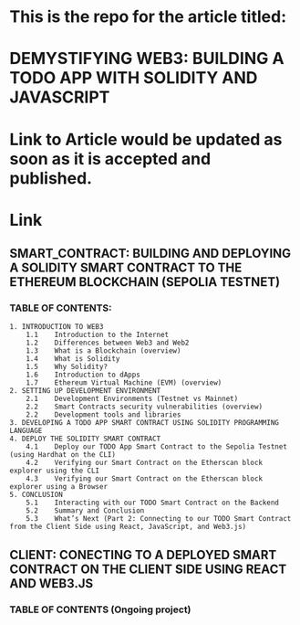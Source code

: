 # This is the repo for the article titled: 
# DEMYSTIFYING WEB3: BUILDING A TODO APP WITH SOLIDITY AND JAVASCRIPT

# Link to Article would be updated as soon as it is accepted and published.
# Link

## SMART_CONTRACT: BUILDING AND DEPLOYING A SOLIDITY SMART CONTRACT TO THE ETHEREUM BLOCKCHAIN (SEPOLIA TESTNET)

### TABLE OF CONTENTS:
    1. INTRODUCTION TO WEB3
        1.1    Introduction to the Internet
        1.2    Differences between Web3 and Web2
        1.3    What is a Blockchain (overview) 
        1.4    What is Solidity 
        1.5    Why Solidity?
        1.6    Introduction to dApps
        1.7    Ethereum Virtual Machine (EVM) (overview)
    2. SETTING UP DEVELOPMENT ENVIRONMENT
        2.1    Development Environments (Testnet vs Mainnet)
        2.2    Smart Contracts security vulnerabilities (overview)
        2.2    Development tools and libraries
    3. DEVELOPING A TODO APP SMART CONTRACT USING SOLIDITY PROGRAMMING LANGUAGE 
    4. DEPLOY THE SOLIDITY SMART CONTRACT 
        4.1    Deploy our TODO App Smart Contract to the Sepolia Testnet (using Hardhat on the CLI)
        4.2    Verifying our Smart Contract on the Etherscan block explorer using the CLI
        4.3    Verifying our Smart Contract on the Etherscan block explorer using a Browser
    5. CONCLUSION 
        5.1    Interacting with our TODO Smart Contract on the Backend
        5.2    Summary and Conclusion
        5.3    What’s Next (Part 2: Connecting to our TODO Smart Contract from the Client Side using React, JavaScript, and Web3.js)


## CLIENT: CONECTING TO A DEPLOYED SMART CONTRACT ON THE CLIENT SIDE USING REACT AND WEB3.JS

### TABLE OF CONTENTS (Ongoing project)


